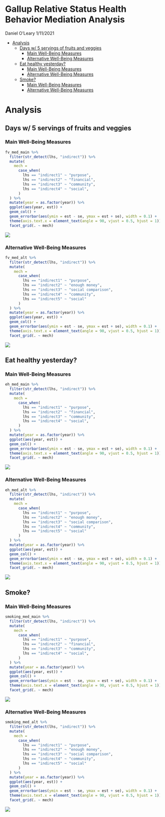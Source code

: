 Gallup Relative Status Health Behavior Mediation Analysis
================
Daniel O’Leary
1/11/2021

  - [Analysis](#analysis)
      - [Days w/ 5 servings of fruits and
        veggies](#days-w-5-servings-of-fruits-and-veggies)
          - [Main Well-Being Measures](#main-well-being-measures)
          - [Alternative Well-Being
            Measures](#alternative-well-being-measures)
      - [Eat healthy yesterday?](#eat-healthy-yesterday)
          - [Main Well-Being Measures](#main-well-being-measures-1)
          - [Alternative Well-Being
            Measures](#alternative-well-being-measures-1)
      - [Smoke?](#smoke)
          - [Main Well-Being Measures](#main-well-being-measures-2)
          - [Alternative Well-Being
            Measures](#alternative-well-being-measures-2)

# Analysis

## Days w/ 5 servings of fruits and veggies

### Main Well-Being Measures

``` r
fv_med_main %>% 
  filter(str_detect(lhs, "indirect")) %>% 
  mutate(
    mech = 
      case_when(
        lhs == "indirect1" ~ "purpose",
        lhs == "indirect2" ~ "financial",
        lhs == "indirect3" ~ "community",
        lhs == "indirect4" ~ "social",
      )
  ) %>% 
  mutate(year = as.factor(year)) %>% 
  ggplot(aes(year, est)) +
  geom_col() +
  geom_errorbar(aes(ymin = est - se, ymax = est + se), width = 0.1) +
  theme(axis.text.x = element_text(angle = 90, vjust = 0.5, hjust = 1)) +
  facet_grid(. ~ mech)
```

![](health_behavior_mediation_analysis_files/figure-gfm/unnamed-chunk-3-1.png)<!-- -->

### Alternative Well-Being Measures

``` r
fv_med_alt %>% 
  filter(str_detect(lhs, "indirect")) %>% 
  mutate(
    mech = 
      case_when(
        lhs == "indirect1" ~ "purpose",
        lhs == "indirect2" ~ "enough money",
        lhs == "indirect3" ~ "social comparison",
        lhs == "indirect4" ~ "community",
        lhs == "indirect5" ~ "social"
      )
  ) %>% 
  mutate(year = as.factor(year)) %>% 
  ggplot(aes(year, est)) +
  geom_col() +
  geom_errorbar(aes(ymin = est - se, ymax = est + se), width = 0.1) +
  theme(axis.text.x = element_text(angle = 90, vjust = 0.5, hjust = 1)) +
  facet_grid(. ~ mech)
```

![](health_behavior_mediation_analysis_files/figure-gfm/unnamed-chunk-4-1.png)<!-- -->

## Eat healthy yesterday?

### Main Well-Being Measures

``` r
eh_med_main %>% 
  filter(str_detect(lhs, "indirect")) %>% 
  mutate(
    mech = 
      case_when(
        lhs == "indirect1" ~ "purpose",
        lhs == "indirect2" ~ "financial",
        lhs == "indirect3" ~ "community",
        lhs == "indirect4" ~ "social",
      )
  ) %>% 
  mutate(year = as.factor(year)) %>% 
  ggplot(aes(year, est)) +
  geom_col() +
  geom_errorbar(aes(ymin = est - se, ymax = est + se), width = 0.1) +
  theme(axis.text.x = element_text(angle = 90, vjust = 0.5, hjust = 1)) +
  facet_grid(. ~ mech)
```

![](health_behavior_mediation_analysis_files/figure-gfm/unnamed-chunk-5-1.png)<!-- -->

### Alternative Well-Being Measures

``` r
eh_med_alt %>% 
  filter(str_detect(lhs, "indirect")) %>% 
  mutate(
    mech = 
      case_when(
        lhs == "indirect1" ~ "purpose",
        lhs == "indirect2" ~ "enough money",
        lhs == "indirect3" ~ "social comparison",
        lhs == "indirect4" ~ "community",
        lhs == "indirect5" ~ "social"
      )
  ) %>% 
  mutate(year = as.factor(year)) %>% 
  ggplot(aes(year, est)) +
  geom_col() +
  geom_errorbar(aes(ymin = est - se, ymax = est + se), width = 0.1) +
  theme(axis.text.x = element_text(angle = 90, vjust = 0.5, hjust = 1)) +
  facet_grid(. ~ mech)
```

![](health_behavior_mediation_analysis_files/figure-gfm/unnamed-chunk-6-1.png)<!-- -->

## Smoke?

### Main Well-Being Measures

``` r
smoking_med_main %>% 
  filter(str_detect(lhs, "indirect")) %>% 
  mutate(
    mech = 
      case_when(
        lhs == "indirect1" ~ "purpose",
        lhs == "indirect2" ~ "financial",
        lhs == "indirect3" ~ "community",
        lhs == "indirect4" ~ "social",
      )
  ) %>% 
  mutate(year = as.factor(year)) %>% 
  ggplot(aes(year, est)) +
  geom_col() +
  geom_errorbar(aes(ymin = est - se, ymax = est + se), width = 0.1) +
  theme(axis.text.x = element_text(angle = 90, vjust = 0.5, hjust = 1)) +
  facet_grid(. ~ mech)
```

![](health_behavior_mediation_analysis_files/figure-gfm/unnamed-chunk-7-1.png)<!-- -->

### Alternative Well-Being Measures

``` r
smoking_med_alt %>% 
  filter(str_detect(lhs, "indirect")) %>% 
  mutate(
    mech = 
      case_when(
        lhs == "indirect1" ~ "purpose",
        lhs == "indirect2" ~ "enough money",
        lhs == "indirect3" ~ "social comparison",
        lhs == "indirect4" ~ "community",
        lhs == "indirect5" ~ "social"
      )
  ) %>% 
  mutate(year = as.factor(year)) %>% 
  ggplot(aes(year, est)) +
  geom_col() +
  geom_errorbar(aes(ymin = est - se, ymax = est + se), width = 0.1) +
  theme(axis.text.x = element_text(angle = 90, vjust = 0.5, hjust = 1)) +
  facet_grid(. ~ mech)
```

![](health_behavior_mediation_analysis_files/figure-gfm/unnamed-chunk-8-1.png)<!-- -->
